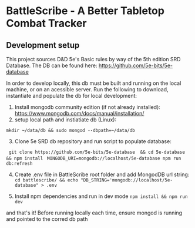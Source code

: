 # BattleScribe - A Better Tabletop Combat Tracker

## Development setup

This project sources D&D 5e's Basic rules by way of the 5th edition SRD Database. The DB can be found here: https://github.com/5e-bits/5e-database

In order to develop locally, this db must be built and running on the local machine, or on an acessible server. Run the following to download, instantiate and populate the db for local development:

1. Install mongodb community edition (if not already installed): https://www.mongodb.com/docs/manual/installation/
2. setup local path and instiatiate db (Linux):

`mkdir ~/data/db && sudo mongod --dbpath=~/data/db`

3. Clone 5e SRD db repository and run script to populate database:

` git clone https://github.com/5e-bits/5e-database  && cd 5e-database && npm install`
` MONGODB_URI=mongodb://localhost/5e-database npm run db:refresh`

4. Create .env file in BattleScribe root folder and add MongodDB url string:
   `cd battlescribe/ && echo "DB_STRING='mongodb://localhost/5e-database" > .env`

5. Install npm dependencies and run in dev mode
   `npm install && npm run dev`

and that's it! Before running locally each time, ensure mongod is running and pointed to the corred db path

